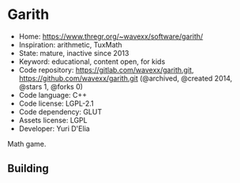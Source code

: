 # Garith

- Home: https://www.thregr.org/~wavexx/software/garith/
- Inspiration: arithmetic, TuxMath
- State: mature, inactive since 2013
- Keyword: educational, content open, for kids
- Code repository: https://gitlab.com/wavexx/garith.git, https://github.com/wavexx/garith.git (@archived, @created 2014, @stars 1, @forks 0)
- Code language: C++
- Code license: LGPL-2.1
- Code dependency: GLUT
- Assets license: LGPL
- Developer: Yuri D'Elia

Math game.

## Building
